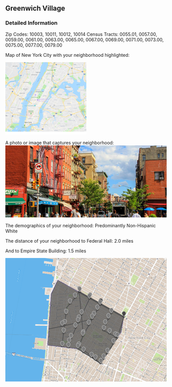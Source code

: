 ## Greenwich Village

### Detailed Information

Zip Codes: 10003, 10011, 10012, 10014
Census Tracts: 0055.01, 0057.00, 0059.00, 0061.00, 0063.00, 0065.00, 0067.00, 0069.00,
0071.00, 0073.00, 0075.00, 0077.00, 0079.00

Map of New York City with your neighborhood highlighted:

![Sorry! I'm broken](image002.png)

A photo or image that captures your neighborhood:
![Sorry! I'm broken](image003.png)

The demographics of your neighborhood: Predominantly Non-Hispanic White

The distance of your neighborhood to Federal Hall: 2.0 miles

And to Empire State Building: 1.5 miles

![Sorry! I'm broken](csci.png)
